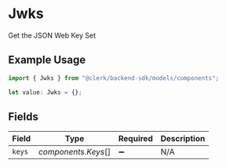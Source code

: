 # Jwks

Get the JSON Web Key Set

## Example Usage

```typescript
import { Jwks } from "@clerk/backend-sdk/models/components";

let value: Jwks = {};
```

## Fields

| Field               | Type                | Required            | Description         |
| ------------------- | ------------------- | ------------------- | ------------------- |
| `keys`              | *components.Keys*[] | :heavy_minus_sign:  | N/A                 |